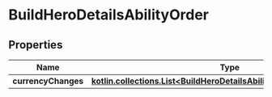 
# BuildHeroDetailsAbilityOrder

## Properties
| Name | Type | Description | Notes |
| ------------ | ------------- | ------------- | ------------- |
| **currencyChanges** | [**kotlin.collections.List&lt;BuildHeroDetailsAbilityOrderCurrencyChange&gt;**](BuildHeroDetailsAbilityOrderCurrencyChange.md) |  |  [optional] |



